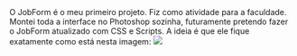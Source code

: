 <!DOCTYPE html>
<html> 
<body>	
	O JobForm é o meu primeiro projeto. Fiz como atividade para a faculdade. Montei toda a interface no Photoshop sozinha, futuramente pretendo fazer o JobForm atualizado com CSS e Scripts. A ideia é que ele fique exatamente como está nesta imagem: <img src="https://i.imgur.com/SbAxW8F.png">


</body>
</html>
